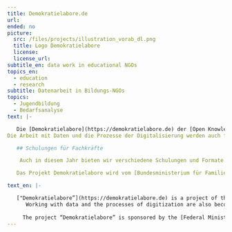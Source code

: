 ```yaml
---
title: Demokratielabore.de
url: 
ended: no
picture:
  src: /files/projects/illustration_vorab_dl.png
  title: Logo Demokratielabore
  license:
  license_url:
subtitle_en: data work in educational NGOs
topics_en:
  - education
  - research  
subtitle: Datenarbeit in Bildungs-NGOs
topics:
  - Jugendbildung
  - Bedarfsanalyse
text: |- 

   Die [Demokratielabore](https://demokratielabore.de) der [Open Knowledge Foundation Deutschland](https://okfn.de) führen mit Jugendlichen in Jugendeinrichtungen deutschlandweit Workshops zu digitalen, technologischen und gesellschaftlichen Themen durch. Wir ermutigen sie damit, aktiv die Gesellschaft mitzugestalten. 
Die Arbeit mit Daten und die Prozesse der Digitalisierung werden auch für gemeinnützige Organisationen immer wichtiger. Von Oktober bis Dezember 2017 haben wir zu diesem Thema zwei Workshops mit Fachkräften aus der Jugendarbeit durchgeführt. Ziel war es, die Erfahrungen aus der alltäglichen, digitalen Arbeit aufzuarbeiten und zu diskutieren. Zusätzlich haben wir eine Umfrage zu digitalen Kompetenzen, Daten und Tools mit verschieden Vertreter/innen aus der Jugendarbeit durchgeführt. Die Ergebnisse unserer Analyse und Tipps aus den Workshops findet ihr zusammengefasst [hier](https://bedarfsanalyse.demokratielabore.de).  

   ## Schulungen für Fachkräfte

    Auch in diesem Jahr bieten wir verschiedene Schulungen und Formate an, in denen wir mit digitalen Tools experimentieren und gemeinsam tiefer in die Welt der Daten eintauchen. Dabei experimentieren wir zum Beispiel mit Sensoren und Hardware, verarbeiten Daten zu interessanten Stories oder schauen uns spannende Debatten auf Twitter an. Alle Interessierten aus der Jugendarbeit sind herzlich eingeladen! Mehr Infos gibt es [hier](https://demokratielabore.de/angebot/schulung/). 

   Das Projekt Demokratielabore wird vom [Bundesministerium für Familie, Senioren, Frauen und Jugend](http://www.bmfsfj.de/) im Rahmen des Bundesprogramms [“Demokratie leben!”](http://www.demokratie-leben.de/) und von der [Bundeszentrale für politische Bildung](http://www.bpb.de) gefördert.

text_en: |- 

   ["Demokratielabore”](https://demokratielabore.de) is a project of the [Open Knowledge Foundation Germany](https://okfn.de), in which we conduct workshops on digital, technological and social issues with young people in youth centers. We encourage them to actively participate in society.
      Working with data and the processes of digitization are also becoming more and more important for non-profit organizations. In order to find out how the data work in NGOs from the education sector looks like and where there are still potentials, we carry out a needs analysis and show in our two-day workshop which tools help data-driven work and how to tell good stories with data. 
      
     The project “Demokratielabore” is sponsored by the [Federal Ministry for Family Affairs, Senior Citizens, Women and Youth](http://www.bmfsfj.de) in the framework of the Federal program ["Demokratie leben!"](http://www.demokratie-leben.de) and by [The Federal Agency for Civic Education](http://www.bpb.de/die-bpb/138852/federal-agency-for-civic-education).
---
```

